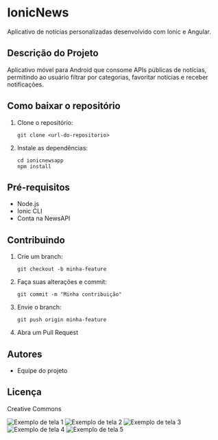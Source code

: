 # IonicNews

Aplicativo de notícias personalizadas desenvolvido com Ionic e Angular.

## Descrição do Projeto
Aplicativo móvel para Android que consome APIs públicas de notícias, permitindo ao usuário filtrar por categorias, favoritar notícias e receber notificações.

## Como baixar o repositório
1. Clone o repositório:
   ```
   git clone <url-do-repositorio>
   ```
2. Instale as dependências:
   ```
   cd ionicnewsapp
   npm install
   ```

## Pré-requisitos
- Node.js
- Ionic CLI
- Conta na NewsAPI

## Contribuindo
1. Crie um branch:
   ```
   git checkout -b minha-feature
   ```
2. Faça suas alterações e commit:
   ```
   git commit -m "Minha contribuição"
   ```
3. Envie o branch:
   ```
   git push origin minha-feature
   ```
4. Abra um Pull Request

## Autores
- Equipe do projeto

## Licença
Creative Commons

![Exemplo de tela 1](ionicnewsdocs/Models/Mockup/tela1.png)
![Exemplo de tela 2](ionicnewsdocs/Models/Mockup/tela2.png)
![Exemplo de tela 3](ionicnewsdocs/Models/Mockup/tela3.png)
![Exemplo de tela 4](ionicnewsdocs/Models/Mockup/tela4.png)
![Exemplo de tela 5](ionicnewsdocs/Models/Mockup/tela5.png)
